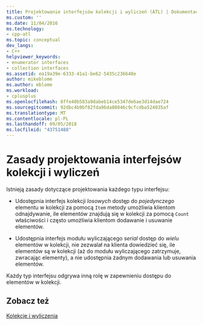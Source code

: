 ```yaml
---
title: Projektowanie interfejsów kolekcji i wyliczeń (ATL) | Dokumentacja firmy Microsoft
ms.custom: ''
ms.date: 11/04/2016
ms.technology:
- cpp-atl
ms.topic: conceptual
dev_langs:
- C++
helpviewer_keywords:
- enumerator interfaces
- collection interfaces
ms.assetid: ea19a39e-6333-41a1-be62-5435c236640e
author: mikeblome
ms.author: mblome
ms.workload:
- cplusplus
ms.openlocfilehash: 8ffe40b583a9dabeb14ce5347de6ae3d14dae724
ms.sourcegitcommit: 92dbc4b9bf82fda96da80846c9cfcdba524035af
ms.translationtype: MT
ms.contentlocale: pl-PL
ms.lasthandoff: 09/05/2018
ms.locfileid: "43751488"
---
```

# <a name="design-principles-for-collection-and-enumerator-interfaces"></a>Zasady projektowania interfejsów kolekcji i wyliczeń

Istnieją zasady dotyczące projektowania każdego typu interfejsu:

- Udostępnia interfejs kolekcji *losowych* dostęp do *pojedynczego* elementu w kolekcji za pomocą `Item` metody umożliwia klientom odnajdywanie, ile elementów znajdują się w kolekcji za pomocą `Count` właściwości i często umożliwia klientom dodawanie i usuwanie elementów.

- Udostępnia interfejs modułu wyliczającego *serial* dostęp do *wielu* elementów w kolekcji, nie zezwalał na klienta dowiedzieć się, ile elementów są w kolekcji (aż do modułu wyliczającego zatrzymuje, zwracając elementy), a nie udostępnia żadnym dodawania lub usuwania elementów.

Każdy typ interfejsu odgrywa inną rolę w zapewnieniu dostępu do elementów w kolekcji.

## <a name="see-also"></a>Zobacz też

[Kolekcje i wyliczenia](../atl/atl-collections-and-enumerators.md)

